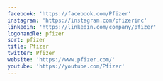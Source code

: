 ```yaml
---
facebook: 'https://facebook.com/Pfizer'
instagram: 'https://instagram.com/pfizerinc'
linkedin: 'https://linkedin.com/company/pfizer'
logohandle: pfizer
sort: pfizer
title: Pfizer
twitter: Pfizer
website: 'https://www.pfizer.com/'
youtube: 'https://youtube.com/Pfizer'
---
```

